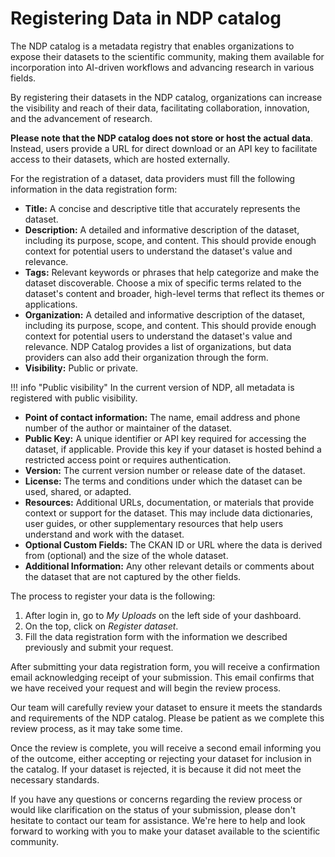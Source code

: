 # Registering Data in NDP catalog

The NDP catalog is a metadata registry that enables organizations to expose their datasets to the scientific community, making them available for incorporation into AI-driven workflows and advancing research in various fields.

By registering their datasets in the NDP catalog, organizations can increase the visibility and reach of their data, facilitating collaboration, innovation, and the advancement of research.

**Please note that the NDP catalog does not store or host the actual data**. Instead, users provide a URL for direct download or an API key to facilitate access to their datasets, which are hosted externally.

For the registration of a dataset, data providers must fill the following information in the data registration form:

- **Title:** A concise and descriptive title that accurately represents the dataset. 
- **Description:** A detailed and informative description of the dataset, including its purpose, scope, and content. This should provide enough context for potential users to understand the dataset's value and relevance.
- **Tags:** Relevant keywords or phrases that help categorize and make the dataset discoverable. Choose a mix of specific terms related to the dataset's content and broader, high-level terms that reflect its themes or applications. 
- **Organization:** A detailed and informative description of the dataset, including its purpose, scope, and content. This should provide enough context for potential users to understand the dataset's value and relevance. NDP Catalog provides a list of organizations, but data providers can also add their organization through the form.
- **Visibility:** Public or private.

!!! info "Public visibility"
    In the current version of NDP, all metadata is registered with public visibility.

- **Point of contact information:** The name, email address and phone number of the author or maintainer of the dataset.
- **Public Key:** A unique identifier or API key required for accessing the dataset, if applicable. Provide this key if your dataset is hosted behind a restricted access point or requires authentication.
- **Version:** The current version number or release date of the dataset.
- **License:** The terms and conditions under which the dataset can be used, shared, or adapted. 
- **Resources:** Additional URLs, documentation, or materials that provide context or support for the dataset. This may include data dictionaries, user guides, or other supplementary resources that help users understand and work with the dataset.
- **Optional Custom Fields:** The CKAN ID or URL where the data is derived from (optional) and the size of the whole dataset.
- **Additional Information:** Any other relevant details or comments about the dataset that are not captured by the other fields.

The process to register your data is the following:

1. After login in, go to *My Uploads* on the left side of your dashboard.
2. On the top, click on *Register dataset*.
3. Fill the data registration form with the information we described previously and submit your request. 

After submitting your data registration form, you will receive a confirmation email acknowledging receipt of your submission. This email confirms that we have received your request and will begin the review process.

Our team will carefully review your dataset to ensure it meets the standards and requirements of the NDP catalog. Please be patient as we complete this review process, as it may take some time.

Once the review is complete, you will receive a second email informing you of the outcome, either accepting or rejecting your dataset for inclusion in the catalog. If your dataset is rejected, it is because it did not meet the necessary standards.

If you have any questions or concerns regarding the review process or would like clarification on the status of your submission, please don't hesitate to contact our team for assistance. We're here to help and look forward to working with you to make your dataset available to the scientific community.